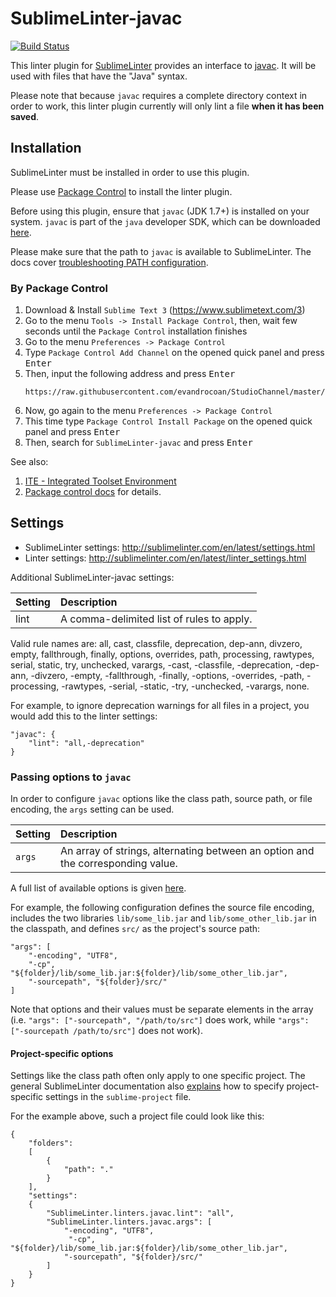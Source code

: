 SublimeLinter-javac
=========================

[![Build Status](https://travis-ci.org/SublimeLinter/SublimeLinter-javac.svg?branch=master)](https://travis-ci.org/SublimeLinter/SublimeLinter-javac)

This linter plugin for [SublimeLinter](https://github.com/SublimeLinter/SublimeLinter) provides an interface to [javac](http://docs.oracle.com/javase/6/docs/technotes/tools/solaris/javac.html).
It will be used with files that have the "Java" syntax.

Please note that because `javac` requires a complete directory context in order to work, this linter plugin currently will only lint a file **when it has been saved**.


## Installation
SublimeLinter must be installed in order to use this plugin.

Please use [Package Control](https://packagecontrol.io) to install the linter plugin.

Before using this plugin, ensure that `javac` (JDK 1.7+) is installed on your system.
`javac` is part of the `java` developer SDK, which can be downloaded [here](http://www.oracle.com/technetwork/java/javase/downloads/index.html).

Please make sure that the path to `javac` is available to SublimeLinter.
The docs cover [troubleshooting PATH configuration](http://sublimelinter.com/en/latest/troubleshooting.html#finding-a-linter-executable).

### By Package Control

1. Download & Install `Sublime Text 3` (https://www.sublimetext.com/3)
1. Go to the menu `Tools -> Install Package Control`, then,
   wait few seconds until the `Package Control` installation finishes
1. Go to the menu `Preferences -> Package Control`
1. Type `Package Control Add Channel` on the opened quick panel and press <kbd>Enter</kbd>
1. Then, input the following address and press <kbd>Enter</kbd>
   ```
   https://raw.githubusercontent.com/evandrocoan/StudioChannel/master/channel.json
   ```
1. Now, go again to the menu `Preferences -> Package Control`
1. This time type `Package Control Install Package` on the opened quick panel and press <kbd>Enter</kbd>
1. Then, search for `SublimeLinter-javac` and press <kbd>Enter</kbd>

See also:
1. [ITE - Integrated Toolset Environment](https://github.com/evandrocoan/ITE)
1. [Package control docs](https://packagecontrol.io/docs/usage) for details.


## Settings
- SublimeLinter settings: http://sublimelinter.com/en/latest/settings.html
- Linter settings: http://sublimelinter.com/en/latest/linter_settings.html

Additional SublimeLinter-javac settings:

|Setting|Description|
|:------|:----------|
|lint|A comma-delimited list of rules to apply.|

Valid rule names are: all, cast, classfile, deprecation, dep-ann, divzero, empty, fallthrough, finally, options, overrides, path, processing, rawtypes, serial, static, try, unchecked, varargs, -cast, -classfile, -deprecation, -dep-ann, -divzero, -empty, -fallthrough, -finally, -options, -overrides, -path, -processing, -rawtypes, -serial, -static, -try, -unchecked, -varargs, none.

For example, to ignore deprecation warnings for all files in a project, you would add this to the linter settings:

```
"javac": {
    "lint": "all,-deprecation"
}
```

### Passing options to `javac`

In order to configure `javac` options like the class path, source path, or file encoding,
the `args` setting can be used.

|Setting|Description|
|:------|:----------|
|`args`|An array of strings, alternating between an option and the corresponding value.|

A full list of available options is given [here][1].

For example, the following configuration defines the source file encoding,
includes the two libraries `lib/some_lib.jar` and `lib/some_other_lib.jar`
in the classpath,
and defines `src/` as the project's source path:

```
"args": [
    "-encoding", "UTF8",
    "-cp", "${folder}/lib/some_lib.jar:${folder}/lib/some_other_lib.jar",
    "-sourcepath", "${folder}/src/"
]
```

Note that options and their values must be separate elements in the array
(i.e. `"args": ["-sourcepath", "/path/to/src"]` does work, while
`"args": ["-sourcepath /path/to/src"]` does not work).

#### Project-specific options

Settings like the class path often only apply to one specific project.
The general SublimeLinter documentation also [explains][3] how to specify
project-specific settings in the `sublime-project` file.

For the example above, such a project file could look like this:
```
{
    "folders":
    [
        {
            "path": "."
        }
    ],
    "settings":
    {
        "SublimeLinter.linters.javac.lint": "all",
        "SublimeLinter.linters.javac.args": [
            "-encoding", "UTF8",
             "-cp", "${folder}/lib/some_lib.jar:${folder}/lib/some_other_lib.jar",
            "-sourcepath", "${folder}/src/"
        ]
    }
}
```


[1]:http://docs.oracle.com/javase/7/docs/technotes/tools/windows/javac.html
[2]:http://sublimelinter.com/en/latest/settings.html#settings
[3]:http://sublimelinter.com/en/latest/settings.html#project-settings
